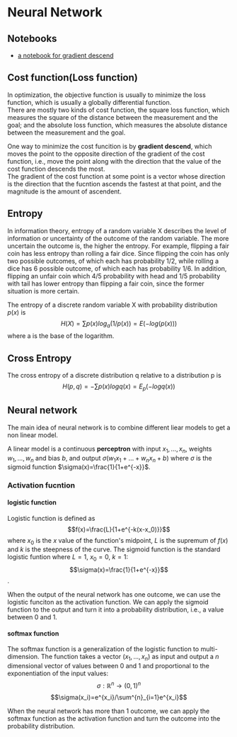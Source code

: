 # Neural Network
## Notebooks

- [a notebook for gradient descend](notebooks/GradientDescent.ipynb)

## Cost function(Loss function)
In optimization, the objective function is usually to minimize the loss function, which is usually a globally differential function.  
There are mostly two kinds of cost function, the square loss function, which  measures the square of the distance between the measurement and the goal; and the absolute loss function, which measures the absolute distance between the measurement and the goal.

One way to minimize the cost funcition is by **gradient descend**, which moves the point to the opposite direction of the gradient of the cost function, i.e., move the point along with the direction that the value of the cost function descends the most.  
The gradient of the cost function at some point is a vector whose direction is the direction that the fucntion ascends the fastest at that point, and the magnitude is the amount of ascendent.

## Entropy
In information theory, entropy of a random variable X describes the level of information or uncertainty of the outcome of the random variable. The more uncertain the outcome is, the higher the entropy. For example, flipping a fair coin has less entropy than rolling a fair dice. Since flipping the coin has only two possible outcomes, of which each has probability 1/2, while rolling a dice has 6 possible outcome, of which each has probability 1/6. In addition, flipping an unfair coin which 4/5 probability with head and 1/5 probability with tail has lower entropy than flipping a fair coin, since the former situation is more certain.

The entropy of a discrete random variable X with probability distribution $p(x)$ is 
$$H(X)=\sum p(x)log_a(1/p(x))=E(-log(p(x)))$$
where a is the base of the logarithm.

## Cross Entropy
The cross entropy of a discrete distribution q relative to a distribution p is 
$$H(p,q)=-\sum p(x)log q(x)=E_p(-log q(x))$$

## Neural network
The main idea of neural network is to combine different liear models to get a non linear model. 

A linear model is a continuous **perceptron** with input $x_1,\dots,x_n$, weights $w_1,\dots, w_n$ and bias $b$, and output $\sigma(w_1x_1+\dots+w_nx_n+b)$ where $\sigma$ is the sigmoid function $\sigma(x)=\frac{1}{1+e^{-x}}$.

### Activation fucntion
#### logistic function
Logistic function is defined as
$$f(x)=\frac{L}{1+e^{-k(x-x_0)}}$$
where $x_0$ is the $x$ value of the function's midpoint, $L$ is the supremum of $f(x)$ and $k$ is the steepness of the curve.
The sigmoid function is the standard logistic funtion where $L=1$, $x_0=0$, $k=1$:
$$\sigma(x)=\frac{1}{1+e^{-x}}$$.

When the output of the neural network has one outcome, we can use the logistic funciton as the activation function. We can apply the sigmoid function to the output and turn it into a probability distribution, i.e., a value between 0 and 1. 

#### softmax function
The softmax function is a generalization of the logistic function to multi-dimension. The function takes a vector $(x_1, \dots,x_n)$ as input and output a $n$ dimensional vector of values between 0 and 1 and proportional to the exponentiation of the input values:
$$\sigma: \mathbb{R}^{n}\to (0,1)^{n}$$
$$\sigma(x_i)=e^{x_i}/\sum^{n}_{i=1}e^{x_i}$$

When the neural network has more than 1 outcome, we can apply the softmax function as the activation function and turn the outcome into the probability distribution.
